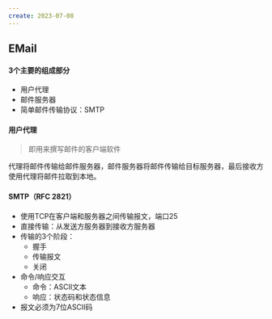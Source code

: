 ```yaml
---
create: 2023-07-08
---
```

## EMail

#### 3个主要的组成部分

* 用户代理
* 邮件服务器
* 简单邮件传输协议：SMTP

#### 用户代理

> 即用来撰写邮件的客户端软件

代理将邮件传输给邮件服务器，邮件服务器将邮件传输给目标服务器，最后接收方使用代理将邮件拉取到本地。

#### SMTP（RFC 2821）

* 使用TCP在客户端和服务器之间传输报文，端口25
* 直接传输：从发送方服务器到接收方服务器
* 传输的3个阶段：
	* 握手
	* 传输报文
	* 关闭
* 命令/响应交互
	* 命令：ASCII文本
	* 响应：状态码和状态信息
* 报文必须为7位ASCII码

